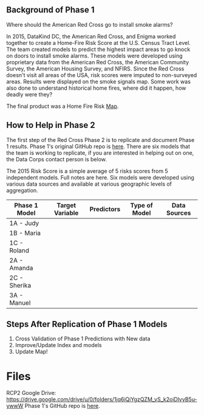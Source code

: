 
## Background of Phase 1

Where should the American Red Cross go to install smoke alarms?

In 2015, DataKind DC, the American Red Cross, and Enigma worked together to create a Home-Fire Risk Score at the U.S. Census Tract Level. The team created models to predict the highest impact areas to go knock on doors to install smoke alarms. These models were developed using proprietary data from the American Red Cross, the American Community Survey, the American Housing Survey, and NFIRS. Since the Red Cross doesn't visit all areas of the USA, risk scores were imputed to non-surveyed areas. Results were displayed on the smoke signals map. Some work was also done to understand historical home fires, where did it happen, how deadly were they?

The final product was a Home Fire Risk <a href link="http://www.datakind.org/blog/american-red-cross-and-datakind-team-up-to-prevent-home-fire-deaths-and-injuries">Map</a>.

## How to Help in Phase 2

The first step of the Red Cross Phase 2 is to replicate and document  Phase 1 results. Phase 1's original GitHub repo is <a href link="https://github.com/DataKind-DC/smoke_alarm_models">here</a>. There are six models that the team is working to replicate, if you are interested in helping out on one, the Data Corps contact person is below.

The 2015 Risk Score is a simple average of 5 risks scores from 5 independent models. Full notes are here. Six models were developed using various data sources and available at various geographic levels of aggregation.


| Phase 1 Model | Target Variable  |  Predictors  | Type of Model  |  Data Sources |
|-------|---|---|---|---|
|   1A  - Judy   |   |   |   |   |
|   1B - Maria  |   |   |   |   |
|   1C - Roland |   |   |   |   |
|   2A - Amanda   |   |   |   |   |
|   2C - Sherika    |   |   |   |   |
|   3A - Manuel  |   |   |   |   | |

## Steps After Replication of Phase 1 Models

1. Cross Validation of Phase 1 Predictions with New data
2. Improve/Update Index and models
3. Update Map!

# Files

RCP2 Google Drive: https://drive.google.com/drive/u/0/folders/1jq6iQiYgzQZM_vS_k2oiDlvyB5u-ywwW
Phase 1's GitHub repo is <a href link="https://github.com/DataKind-DC/smoke_alarm_models">here</a>.
